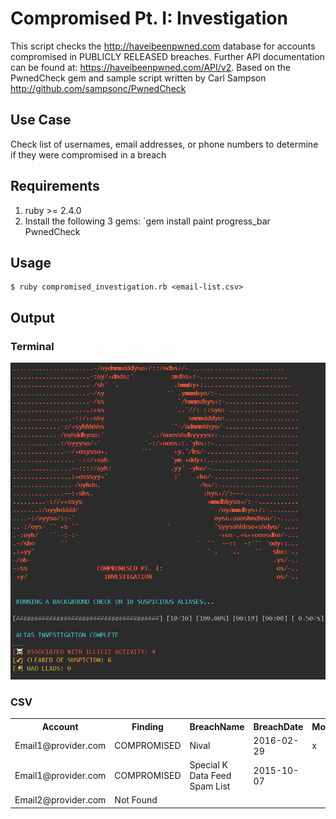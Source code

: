
# Compromised Pt. I: Investigation

This script checks the http://haveibeenpwned.com database for accounts compromised in PUBLICLY RELEASED breaches. Further API documentation can be found at: https://haveibeenpwned.com/API/v2. Based on the PwnedCheck gem and sample script written by Carl Sampson http://github.com/sampsonc/PwnedCheck

## Use Case

Check list of usernames, email addresses, or phone numbers to determine if they were compromised in a breach

## Requirements

1. ruby >= 2.4.0 
2. Install the following 3 gems:
    `gem install paint progress_bar PwnedCheck 

## Usage

    $ ruby compromised_investigation.rb <email-list.csv>

## Output
### Terminal

!['compromised' script terminal screenshot](screenshots/compromised_investigation-output.png)

### CSV
<table>
 <tr>
  <th>Account</th>
  <th>Finding</th>
  <th>BreachName</th>
  <th>BreachDate</th>
  <th>MostRecent</th>
 </tr>
 <tr>
  <td>Email1@provider.com</td>
  <td>COMPROMISED</td>
  <td>Nival</td>
  <td>2016-02-29</td>
  <td>x</td>
 </tr>
 <tr>
  <td>Email1@provider.com</td>
  <td>COMPROMISED</td>
  <td>Special K Data Feed Spam List</td>
  <td>2015-10-07</td>
  <td></td>
 </tr>
 <tr>
  <td>Email2@provider.com</td>
  <td>Not Found</td>
  <td></td>
  <td></td>
  <td></td>
 </tr>
</table>

